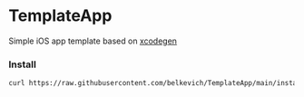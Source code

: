 # TemplateApp

Simple iOS app template based on [xcodegen](https://github.com/yonaskolb/XcodeGen)

### Install

```bash
curl https://raw.githubusercontent.com/belkevich/TemplateApp/main/install.sh | sh && cd TemplateApp
```
